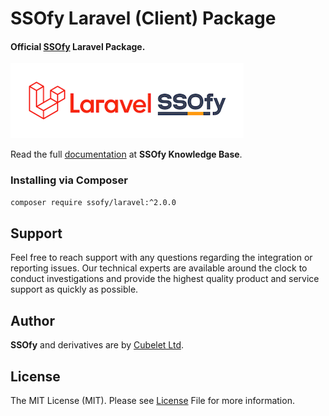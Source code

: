 SSOfy Laravel (Client) Package
=============

#### Official [SSOfy](https://www.ssofy.com) Laravel Package.

![](./docs/banner.png)

Read the full [documentation](https://www.ssofy.com/docs/SDK/Laravel/Installation) at **SSOfy Knowledge Base**.

### Installing via Composer

```bash
composer require ssofy/laravel:^2.0.0
```

## Support

Feel free to reach support with any questions regarding the integration or reporting issues.
Our technical experts are available around the clock to conduct investigations and provide
the highest quality product and service support as quickly as possible.

## Author

**SSOfy** and derivatives are by [Cubelet Ltd](https://cubelet.co.uk).

## License

The MIT License (MIT). Please see [License](LICENSE) File for more information.
